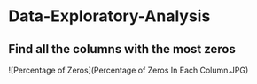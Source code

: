 # Data-Exploratory-Analysis
## Find all the columns with the most zeros
![Percentage of Zeros](Percentage of Zeros In Each Column.JPG)
